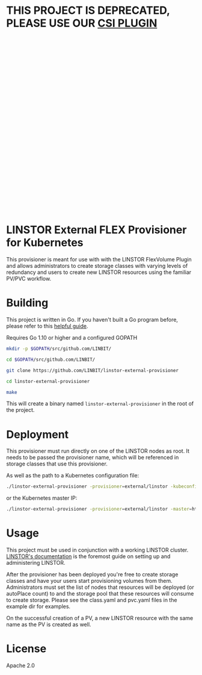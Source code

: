 # THIS PROJECT IS DEPRECATED, PLEASE USE OUR [CSI PLUGIN](https://github.com/LINBIT/linstor-csi)</br></br></br></br></br></br></br></br></br></br></br></br></br></br></br>              

# LINSTOR External FLEX Provisioner for Kubernetes

This provisioner is meant for use with with the LINSTOR FlexVolume Plugin and allows
administrators to create storage classes with varying levels of redundancy and
users to create new LINSTOR resources using the familiar PV/PVC workflow.


# Building

This project is written in Go. If you haven't built a Go program before,
please refer to this [helpful guide](https://golang.org/doc/install).

Requires Go 1.10 or higher and a configured GOPATH

```bash
mkdir -p $GOPATH/src/github.com/LINBIT/

cd $GOPATH/src/github.com/LINBIT/

git clone https://github.com/LINBIT/linstor-external-provisioner

cd linstor-external-provisioner

make
```
This will create a binary named `linstor-external-provisioner` in the root of the project.

# Deployment

This provisioner must run directly on one of the LINSTOR nodes as root.
It needs to be passed the provisioner name, which will be referenced in
storage classes that use this provisioner.

As well as the path to a Kubernetes configuration file:

```bash
./linstor-external-provisioner -provisioner=external/linstor -kubeconfig=$HOME/.kube/config &> /path/to/logfile &
```
or the Kubernetes master IP:

```bash
./linstor-external-provisioner -provisioner=external/linstor -master=http://0.0.0.0:8080 &> /path/to/logfile &
```
# Usage

This project must be used in conjunction with a working LINSTOR cluster. [LINSTOR's
documentation](https://docs.linbit.com/docs/users-guide-9.0/#p-linstor) is the
foremost guide on setting up and administering LINSTOR.

After the provisioner has been deployed you're free to create storage classes and
have your users start provisioning volumes from them. Administrators must set the
list of nodes that resources will be deployed (or autoPlace count) to and the
storage pool that these resources will consume to create storage. Please see
the class.yaml and pvc.yaml files in the example dir for examples.

On the successful creation of a PV, a new LINSTOR resource with the same name as the
PV is created as well.

# License

Apache 2.0
